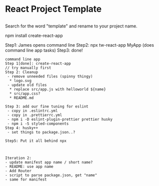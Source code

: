# React Project Template

##

Search for the word "template" and rename to your project name.

npm install create-react-app

Step1: James opens command line
Step2: npx tw-react-app MyApp (does command line app tasks)
Step3: done!

```
command line app
Step 1[done]: create-react-app
// try manually first
Step 2: Cleanup
 - remove unneeded files (spinny thingy)
  * logo.svg
 - update old files
  * replace src/app.js with helloworld ${name}
  * src/app.css?
  * README.md

Step 3: add our fine tuning for eslint
 - copy in .eslintrc.yml
 - copy in .prettierrc.yml
 - npm i -D eslint-plugin-prettier prettier husky
 - npm i -S styled-components
Step 4: husky++
 - set things to package.json..?

Step5: Put it all behind npx



Iteration 2:
- update manifest app name / short name?
- README: use app name
- Add Router
- script to parse package.json, get "name"
- same for manifest
```
